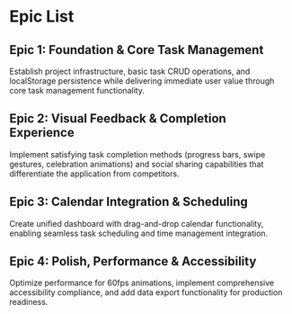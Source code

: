 # Epic List

## Epic 1: Foundation & Core Task Management
Establish project infrastructure, basic task CRUD operations, and localStorage persistence while delivering immediate user value through core task management functionality.

## Epic 2: Visual Feedback & Completion Experience
Implement satisfying task completion methods (progress bars, swipe gestures, celebration animations) and social sharing capabilities that differentiate the application from competitors.

## Epic 3: Calendar Integration & Scheduling
Create unified dashboard with drag-and-drop calendar functionality, enabling seamless task scheduling and time management integration.

## Epic 4: Polish, Performance & Accessibility
Optimize performance for 60fps animations, implement comprehensive accessibility compliance, and add data export functionality for production readiness.
